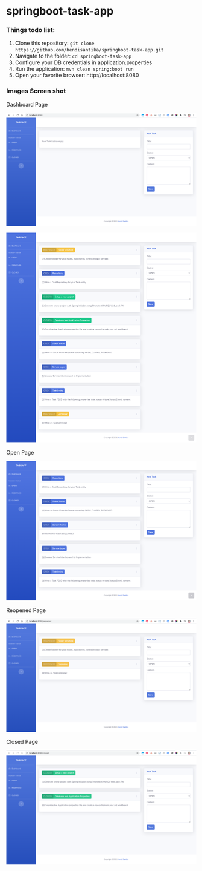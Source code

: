# springboot-task-app

### Things todo list:

1. Clone this repository: `git clone https://github.com/hendisantika/springboot-task-app.git`
2. Navigate to the folder: `cd springboot-task-app`
3. Configure your DB credentials in application.properties
4. Run the application: `mvn clean spring:boot run`
5. Open your favorite browser: http://localhost:8080

### Images Screen shot

Dashboard Page

![Dashboard Page](img/index1.png "Dashboard Page")

![Dashboard Page](img/index2.png "Dashboard Page")

Open Page

![Open Page](img/open.png "Open Page")

Reopened Page

![Reopened Page](img/reopened.png "Reopened Page")

Closed Page

![Closed Page](img/closed.png "Closed Page")
